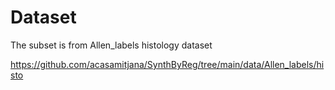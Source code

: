 # Dataset
The subset is from Allen_labels histology dataset

https://github.com/acasamitjana/SynthByReg/tree/main/data/Allen_labels/histo